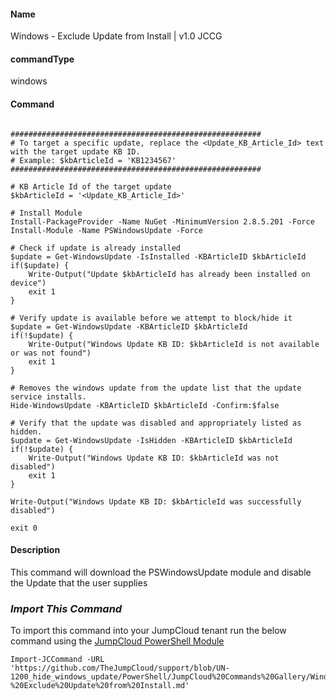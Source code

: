 #### Name
Windows - Exclude Update from Install | v1.0 JCCG

#### commandType

windows

#### Command

```

########################################################
# To target a specific update, replace the <Update_KB_Article_Id> text with the target update KB ID.
# Example: $kbArticleId = 'KB1234567'
########################################################

# KB Article Id of the target update
$kbArticleId = '<Update_KB_Article_Id>'

# Install Module
Install-PackageProvider -Name NuGet -MinimumVersion 2.8.5.201 -Force
Install-Module -Name PSWindowsUpdate -Force
    
# Check if update is already installed
$update = Get-WindowsUpdate -IsInstalled -KBArticleID $kbArticleId
if($update) {
    Write-Output("Update $kbArticleId has already been installed on device")
    exit 1
}

# Verify update is available before we attempt to block/hide it
$update = Get-WindowsUpdate -KBArticleID $kbArticleId
if(!$update) {
    Write-Output("Windows Update KB ID: $kbArticleId is not available or was not found")
    exit 1
}

# Removes the windows update from the update list that the update service installs.
Hide-WindowsUpdate -KBArticleID $kbArticleId -Confirm:$false
    
# Verify that the update was disabled and appropriately listed as hidden.
$update = Get-WindowsUpdate -IsHidden -KBArticleID $kbArticleId
if(!$update) {
    Write-Output("Windows Update KB ID: $kbArticleId was not disabled")
    exit 1
}

Write-Output("Windows Update KB ID: $kbArticleId was successfully disabled")

exit 0
```

#### Description

This command will download the PSWindowsUpdate module and disable the Update that the user supplies

### *Import This Command*

To import this command into your JumpCloud tenant run the below command using the [JumpCloud PowerShell Module](https://github.com/TheJumpCloud/support/wiki/Installing-the-JumpCloud-PowerShell-Module)

```
Import-JCCommand -URL 'https://github.com/TheJumpCloud/support/blob/UN-1200_hide_windows_update/PowerShell/JumpCloud%20Commands%20Gallery/Windows%20Commands/Windows%20-%20Exclude%20Update%20from%20Install.md'
```

